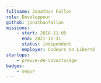 ```yaml
---
fullname: Jonathan Fallon
role: Développeur
github: jonathanfallon
missions:
    - start: 2018-11-05
      end: 2021-12-31
      status: independent
      employer: Codeurs en Liberté
startups:
    - preuve-de-covoiturage
badges:
    - segur
---
```

